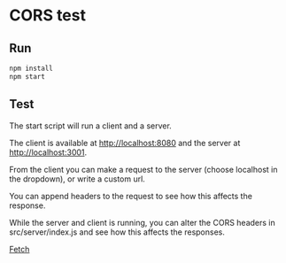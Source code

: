 # CORS test

## Run

```bash
npm install
npm start
```

## Test

The start script will run a client and a server.

The client is available at [http://localhost:8080](http://localhost:8080) and the server at [http://localhost:3001](http://localhost:3001).

From the client you can make a request to the server (choose localhost in the dropdown), or write a custom url.

You can append headers to the request to see how this affects the response.

While the server and client is running, you can alter the CORS headers in src/server/index.js and see how this affects the responses.

[Fetch](./docs/fetch.png)
